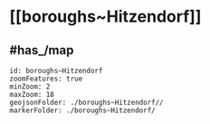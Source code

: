 # [[boroughs~Hitzendorf]] 


## #has_/map  



```leaflet
id: boroughs~Hitzendorf
zoomFeatures: true 
minZoom: 2 
maxZoom: 18
geojsonFolder: ./boroughs~Hitzendorf//
markerFolder: ./boroughs~Hitzendorf/
```
